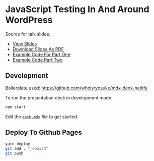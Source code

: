 # JavaScript Testing In And Around WordPress

Source for talk slides.
- [View Slides](https://shelob9.github.io/testing-javascript-in-and-around-wordpress/)
- [Download Slides As PDF](https://shelob9.github.io/testing-javascript-in-and-around-wordpress/presentation.pdf)
- [Example Code For Part One](https://github.com/Shelob9/testing-react-apps)
- [Example Code Part Two](https://github.com/Shelob9/testing-react-wordpress)

## Development

Boilerplate used: https://github.com/whoisryosuke/mdx-deck-netlify

To run the presentation deck in development mode:

```sh
npm start
```

Edit the [`deck.mdx`](deck.mdx) file to get started.

## Deploy To Github Pages

```bash
yarn deploy
git add . "rebuild"
git push
```
